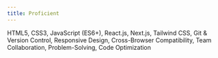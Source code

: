 ```yaml
---
title: Proficient
---
```


HTML5, CSS3, JavaScript (ES6+), React.js, Next.js, Tailwind CSS, Git & Version Control, Responsive Design, Cross-Browser Compatibility, Team Collaboration, Problem-Solving, Code Optimization
